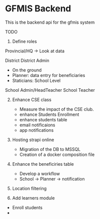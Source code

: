 # GFMIS Backend


This is the backend api for the gfmis system


TODO

1. Define roles

Provincial/HQ -> Look at data

District
District Admin
- On the ground
- Planner: data entry for beneficiaries
- Staticians:
School Level

School Admin/HeadTeacher
School Teacher


2. Enhance CSE class

    - Measure the impact of the CSE club.
    - enhance Students Enrollment
    - enhance students table 
    - email notificaions 
    - app notifications

3. Hosting strapi online
    - Migration of the DB to MSSQL
    - Creation of a docker composition file

3. Enhance the beneficiries table 
    - Develop a workflow
    - School -> Planner -> notification 

4. Location filtering


5. Add learners module
- Enroll students
- 